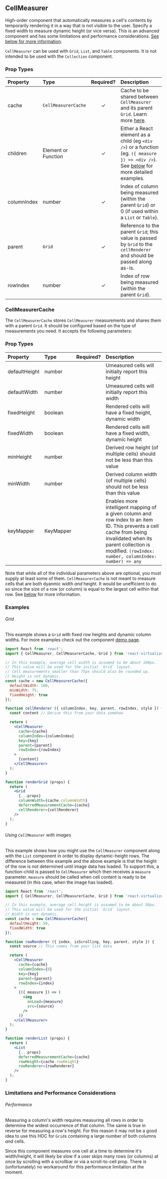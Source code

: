 CellMeasurer
---------------

High-order component that automatically measures a cell's contents by temporarily rendering it in a way that is not visible to the user.
Specify a fixed width to measure dynamic height (or vice versa).
This is an advanced component and has some limitations and performance considerations.
[See below for more information](#limitations-and-performance-considerations).

`CellMeasurer` can be used with `Grid`, `List`, and `Table` components. It is not intended to be used with the `Collection` component.

### Prop Types
| Property | Type | Required? | Description |
|:---|:---|:---:|:---|
| cache | `CellMeasurerCache` | ✓ | Cache to be shared between `CellMeasurer` and its parent `Grid`. Learn more [here](#cellmeasurercache). |
| children | Element or Function | ✓ | Either a React element as a child (eg `<div />`) or a function (eg. `({ measure }) => <div />`). See [below](#using-cellmeasurer-with-images) for more detailed examples. |
| columnIndex | number | ✓ | Index of column being measured (within the parent `Grid`) or 0 (if used within a `List` or `Table`). |
| parent | `Grid` | ✓ | Reference to the parent `Grid`; this value is passed by `Grid` to the `cellRenderer` and should be passed along as-is. |
| rowIndex | number | ✓ | Index of row being measured (within the parent `Grid`). |

### CellMeasurerCache

The `CellMeasurerCache` stores `CellMeasurer` measurements and shares them with a parent `Grid`.
It should be configured based on the type of measurements you need. It accepts the following parameters:

### Prop Types
| Property | Type | Required? | Description |
|:---|:---|:---:|:---|
| defaultHeight | number | | Umeasured cells will initially report this height |  
| defaultWidth | number | | Umeasured cells will initially report this width |
| fixedHeight | boolean | | Rendered cells will have a fixed height, dynamic width |
| fixedWidth | boolean | | Rendered cells will have a fixed width, dynamic height |
| minHeight | number | | Derived row height (of multiple cells) should not be less than this value |
| minWidth | number | | Derived column width (of multiple cells) should not be less than this value |
| keyMapper | KeyMapper | | Enables more intelligent mapping of a given column and row index to an item ID. This prevents a cell cache from being invalidated when its parent collection is modified. `(rowIndex: number, columnIndex: number) => any` |

Note that while all of the individual parameters above are optional, you must supply at least some of them.
`CellMeasurerCache` is not meant to measure cells that are both dyanmic width _and_ height.
It would be unefficient to do so since the size of a row (or column) is equal to the largest cell within that row.
See [below](#limitations-and-performance-considerations) for more information.

### Examples

###### Grid

This example shows a `Grid` with fixed row heights and dynamic column widths.
For more examples check out the component [demo page](https://bvaughn.github.io/react-virtualized/#/components/CellMeasurer).

```jsx
import React from 'react';
import { CellMeasurer, CellMeasurerCache, Grid } from 'react-virtualized';

// In this example, average cell width is assumed to be about 100px.
// This value will be used for the initial `Grid` layout.
// Cell measurements smaller than 75px should also be rounded up.
// Height is not dynamic.
const cache = new CellMeasurerCache({
  defaultWidth: 100,
  minWidth: 75,
  fixedHeight: true
});

function cellRenderer ({ columnIndex, key, parent, rowIndex, style }) {
  const content // Derive this from your data somehow

  return (
    <CellMeasurer
      cache={cache}
      columnIndex={columnIndex}
      key={key}
      parent={parent}
      rowIndex={rowIndex}
    >
      {content}
    </CellMeasurer>
  );
}

function renderGrid (props) {
  return (
    <Grid
      {...props}
      columnWidth={cache.columnWidth}
      deferredMeasurementCache={cache}
      cellRenderer={cellRenderer}
    />
  );
}
```

###### Using `CellMeasurer` with images

This example shows how you might use the `CellMeasurer` component along with the `List` component in order to display dynamic-height rows.
The difference between this example and the above example is that the height of the row is not determined until image data has loaded.
To support this, a function-child is passed to `CellMeasurer` which then receives a `measure` parameter.
`measure` should be called when cell content is ready to be measured (in this case, when the image has loaded).

```jsx
import React from 'react';
import { CellMeasurer, CellMeasurerCache, Grid } from 'react-virtualized';

// In this example, average cell height is assumed to be about 50px.
// This value will be used for the initial `Grid` layout.
// Width is not dynamic.
const cache = new CellMeasurerCache({
  defaultHeight: 50,
  fixedWidth: true
});

function rowRenderer ({ index, isScrolling, key, parent, style }) {
  const source // This comes from your list data

  return (
    <CellMeasurer
      cache={cache}
      columnIndex={0}
      key={key}
      parent={parent}
      rowIndex={index}
    >
      {({ measure }) => (
        <img
          onLoad={measure}
          src={source}
        />
      )}
    </CellMeasurer>
  );
}

function renderList (props) {
  return (
    <List
      {...props}
      deferredMeasurementCache={cache}
      rowHeight={cache.rowHeight}
      rowRenderer={rowRenderer}
    />
  );
}
```

### Limitations and Performance Considerations

###### Performance

Measuring a column's width requires measuring all rows in order to determine the widest occurrence of that column.
The same is true in reverse for measuring a row's height.
For this reason it may not be a good idea to use this HOC for `Grid`s containing a large number of both columns _and_ cells.

Since this component measures one cell at a time to determine it's width/height, it will likely be slow if a user skips many rows (or columns) at once by scrolling with a scrollbar or via a scroll-to-cell prop.
There is (unfortunately) no workaround for this performance limitation at the moment.
